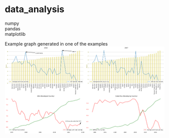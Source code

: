# data_analysis

numpy  
pandas  
matplotlib  

Example graph generated in one of the examples
![Example picture generated in one of the examples](https://github.com/xcycharles/data_analysis/blob/master/Hours_worked_by_countryy.png)
